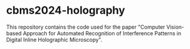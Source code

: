# cbms2024-holography
This repository contains the code used for the paper "Computer Vision-based Approach for Automated Recognition of Interference Patterns in Digital Inline Holographic Microscopy".
